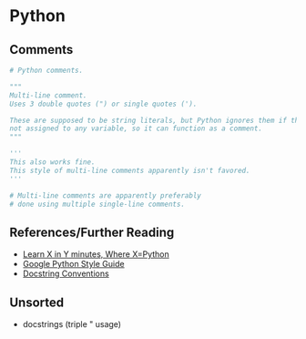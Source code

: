 # Python

## Comments
``` py
# Python comments.

"""
Multi-line comment.
Uses 3 double quotes (") or single quotes (').

These are supposed to be string literals, but Python ignores them if they're
not assigned to any variable, so it can function as a comment.
"""

'''
This also works fine.
This style of multi-line comments apparently isn't favored.
'''

# Multi-line comments are apparently preferably
# done using multiple single-line comments.
```

## References/Further Reading
* [Learn X in Y minutes, Where X=Python](https://learnxinyminutes.com/docs/python/)
* [Google Python Style Guide](https://google.github.io/styleguide/pyguide.html)
* [Docstring Conventions](https://www.python.org/dev/peps/pep-0257/)

## Unsorted
* docstrings (triple " usage)